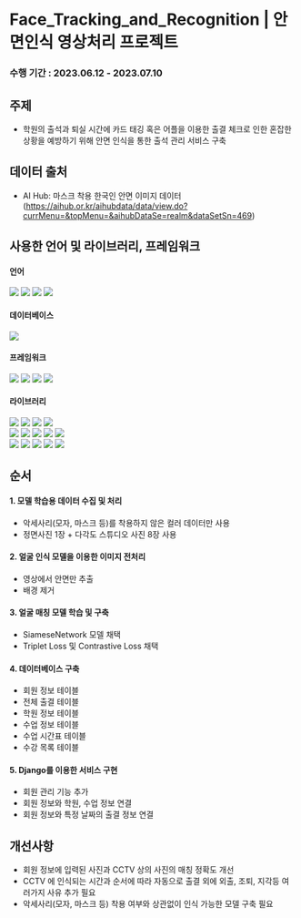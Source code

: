 # Face_Tracking_and_Recognition | 안면인식 영상처리 프로젝트

### 수행 기간 : 2023.06.12 - 2023.07.10

## 주제
 - 학원의 출석과 퇴실 시간에 카드 태깅 혹은 어플을 이용한 출결 체크로 인한 혼잡한 상황을 예방하기 위해 안면 인식을 통한 출석 관리 서비스 구축

## 데이터 출처
- AI Hub: 마스크 착용 한국인 안면 이미지 데이터 (https://aihub.or.kr/aihubdata/data/view.do?currMenu=&topMenu=&aihubDataSe=realm&dataSetSn=469)

## 사용한 언어 및 라이브러리, 프레임워크
#### 언어
<div align="left">
  <img src="https://img.shields.io/badge/Python-3776AB?style=flat-square&logo=python&logoColor=white"/>
  <img src="https://img.shields.io/badge/HTML5-E34F26?style=flat-square&logo=html5&logoColor=white"/>
  <img src="https://img.shields.io/badge/CSS3-1572B6?style=flat-square&logo=css3&logoColor=white"/>
  <img src="https://img.shields.io/badge/JavaScript-323330?style=flat-square&logo=javascript&logoColor=F7DF1E"/> 
</div>

#### 데이터베이스
<div align="left">
  <img src="https://img.shields.io/badge/MySQL-005C84?style=flat-square&logo=mysql&logoColor=white"/>
</div>

#### 프레임워크
<div align="left">
  <img src="https://img.shields.io/badge/Django-092E20?style=flat-square&logo=django&logoColor=green"/>
  <img src="https://img.shields.io/badge/Bootstrap-563D7C?style=flat-square&logo=bootstrap&logoColor=white"/>
  <img src="https://img.shields.io/badge/conda-342B029.svg?&style=flat-square&logo=anaconda&logoColor=white"/>
  <img src="https://img.shields.io/badge/Jupyter-F37626.svg?&style=flat-square&logo=Jupyter&logoColor=white"/>
</div>

#### 라이브러리
<div align="left">
  <img src="https://img.shields.io/badge/PyTorch-EE4C2C?style=flat-square&logo=pytorch&logoColor=white"/>
  <img src="https://img.shields.io/badge/Keras-FF0000?style=flat-square&logo=keras&logoColor=white"/>
  <img src="https://img.shields.io/badge/OpenCV-27338E?style=flat-square&logo=OpenCV&logoColor=white"/>
  <img src="https://img.shields.io/badge/Mediapipe-2596BE?&style=flat-square&logo=Mediapipe&logoColor=white"/>
</div>
<div align="left">
  <img src="https://img.shields.io/badge/Pandas-2C2D72?style=flat-square&logo=pandas&logoColor=white"/>
  <img src="https://img.shields.io/badge/Numpy-777BB4?style=flat-square&logo=numpy&logoColor=white"/>
  <img src="https://img.shields.io/badge/json-5E5C5C?style=flat-square&logo=json&logoColor=white"/>
  <img src="https://img.shields.io/badge/Pillow-F2F2F2?&style=flat-square&logo=pillow&logoColor=white"/>
  <img src="https://img.shields.io/badge/OS-F2F2F2?&style=flat-square&logo=os&logoColor=white"/>
</div>
<div align="left">
  <img src="https://img.shields.io/badge/Itertools-F2F2F2?style=flat-square&logo=itertools&logoColor=green"/>
  <img src="https://img.shields.io/badge/Math-F2F2F2?style=flat-square&logo=math&logoColor=white"/>
  <img src="https://img.shields.io/badge/Threading-F2F2F2?&style=flat-square&logo=threading&logoColor=white"/>
  <img src="https://img.shields.io/badge/APScheduler-F2F2F2?&style=flat-square&logo=apscheduler&logoColor=white"/>
  <img src="https://img.shields.io/badge/Datetime-F2F2F2?&style=flat-square&logo=datetime&logoColor=white"/>
</div>

## 순서
#### 1. 모델 학습용 데이터 수집 및 처리
  - 악세사리(모자, 마스크 등)를 착용하지 않은 컬러 데이터만 사용
  - 정면사진 1장 + 다각도 스튜디오 사진 8장 사용

#### 2. 얼굴 인식 모델을 이용한 이미지 전처리
  - 영상에서 안면만 추출
  - 배경 제거

#### 3. 얼굴 매칭 모델 학습 및 구축
  - SiameseNetwork 모델 채택
  - Triplet Loss 및 Contrastive Loss 채택

#### 4. 데이터베이스 구축
  - 회원 정보 테이블
  - 전체 출결 테이블
  - 학원 정보 테이블
  - 수업 정보 테이블
  - 수업 시간표 테이블
  - 수강 목록 테이블

#### 5. Django를 이용한 서비스 구현
  - 회원 관리 기능 추가
  - 회원 정보와 학원, 수업 정보 연결
  - 회원 정보와 특정 날짜의 출결 정보 연결


## 개선사항
- 회원 정보에 입력된 사진과 CCTV 상의 사진의 매칭 정확도 개선
- CCTV 에 인식되는 시간과 순서에 따라 자동으로 출결 외에 외출, 조퇴, 지각등 여러가지 사유 추가 필요
- 악세사리(모자, 마스크 등) 착용 여부와 상관없이 인식 가능한 모델 구축 필요

